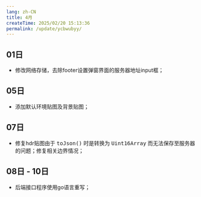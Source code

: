 ```yaml
---
lang: zh-CN
title: 4月
createTime: 2025/02/20 15:13:36
permalink: /update/ycbwubyy/
---
```


## 01日
* 修改网络存储，去除footer设置弹窗界面的服务器地址input框；

## 05日
* 添加默认环境贴图及背景贴图；

## 07日
* 修复hdr贴图由于 <kbd>toJson()</kbd> 时是转换为 <kbd>Uint16Array</kbd> 而无法保存至服务器的问题；修复相关边界情况；

## 08日 - 10日
* 后端接口程序使用go语言重写；